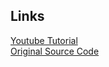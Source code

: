 ## Links

[Youtube Tutorial](https://www.youtube.com/watch?v=9fH09nJGm-U)  
[Original Source Code](https://github.com/DMezhenskyi/angular-named-router-outlet)  
